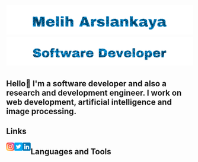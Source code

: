 <h1 align="center">
   <img src="https://github.com/meliharslankaya/meliharslankaya/blob/main/Assets/Melih%20Arslankaya.svg" alt="Melih Arslankaya" />
   <img src="https://github.com/meliharslankaya/meliharslankaya/blob/main/Assets/Software%20Developer.svg" alt="Software Developer" />
</h1>
  
  
 ## Hello👋 I'm a software developer and also a research and development engineer. I work on web development, artificial intelligence and image processing.
  
  
 ## Links 
  
 <a href="https://www.instagram.com/abhisheknaiidu/">
   <img align="left" alt="Melih's Instagram" width="22px" src="Assets/instagram.png" />
 </a>

 <a href="https://twitter.com/abhisheknaiidu">
   <img align="left" alt="Melih Arslankaya | Twitter" width="22px" src="Assets/twitter.png" />
 </a>
 <a href="https://www.linkedin.com/in/abhisheknaiidu/">
   <img align="left" alt="Melih's LinkedIN" width="22px" src="Assets/linkedin.png" />
 </a>
  
 ## Languages and Tools
  
